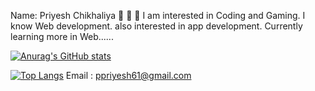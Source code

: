 Name: Priyesh Chikhaliya 👋 👋 👋
I am interested in Coding and Gaming.
I know Web development.
also interested in app development.
Currently learning more in Web......

[![Anurag's GitHub stats](https://github-readme-stats.vercel.app/api?username=Priyeshchikhaliya&hide=contribs,prs&show_icons=true&theme=vue )](https://github.com/Priyeshchikhaliya/github-readme-stats)

[![Top Langs](https://github-readme-stats.vercel.app/api/top-langs/?username=Priyeshchikhaliya&show_icons=true)](https://github.com/Priyeshchikhaliya/github-readme-stats)
Email : ppriyesh61@gmail.com
